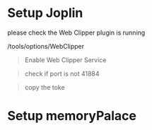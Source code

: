 # Setup Joplin

please check the Web Clipper plugin is running

/tools/options/WebClipper

>Enable Web Clipper Service

>check if port is not 41884

> copy the toke 



# Setup memoryPalace

